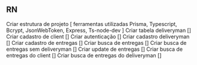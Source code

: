 ## RN ##
Criar estrutura de projeto [
   ferramentas utilizadas
    Prisma, Typescript, Bcrypt, JsonWebToken, Express, Ts-node-dev
]
Criar tabela deliveryman []
Criar cadastro de client []
Criar autenticação  []
Criar cadastro deliveryman  []
Criar cadastro de entregas  []
Criar busca de entregas  []
Criar busca de entregas sem deliveryman  []
Criar update de entregas  []
Criar busca de entregas do client []
Criar busca de entregas do deliveryman []
